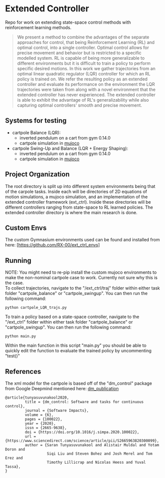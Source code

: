 # Extended Controller
Repo for work on extending state-space control methods with reinforcement learning methods.
> We present a method to combine the advantages of the separate approaches for control, that being Reinforcement Learning (RL) and optimal control, into a single controller. Optimal control allows for precise movement and behavior but is restricted to a specific modelled system. RL is capable of being more generalizable to different environments but it is difficult to train a policy to perform specific desired motions. In this work we gather trajectories from an optimal linear quadratic regulator (LQR) controller for which an RL policy is trained on. We refer the resulting policy as an extended controller and evaluate its performance on the environment the LQR trajectories were taken from along with a novel environment that the extended controller has never experienced. The extended controller is able to exhibit the advantage of RL's generalizability while also capturing optimal controllers' smooth and precise movement.

## Systems for testing
- cartpole Balance (LQR):
    - inverted pendulum on a cart from gym 0.14.0
    - cartpole simulation in [mujoco]
- cartpole Swing-Up and Balance (LQR + Energy Shaping): 
    - inverted pendulum on a cart from gym 0.14.0
    - cartpole simulation in [mujoco]

## Project Organization
The root directory is split up into different system environments being that of the carpole tasks. Inside each will be directories of 2D equations of motion simulations, a mujoco simulation, and an implementation of the extended controller framework (ext_ctrl). Inside these directories will be different controllers ranging from state-space to RL learned policies. The extended controller directory is where the main research is done.

## Custom Envs
The custom Gymnasium environments used can be found and installed from here: [https://github.com/RX-00/ext_ctrl_envs]

## Running
NOTE: You might need to re-pip install the custom mujoco environments to make the non-nominal cartpole case to work. Currently not sure why this is the case.
\
To collect trajectories, navigate to the "/ext_ctrl/traj" folder within either task folder "cartpole_balance" or "cartpole_swingup". You can then run the following command:
```
python cartpole_LQR_trajs.py
```
To train a policy based on a state-space controller, navigate to the "/ext_ctrl" folder within either task folder "cartpole_balance" or "cartpole_swingup". You can then run the following command:
```
python main.py
```
Within the main function in this script "main.py" you should be able to quickly edit the function to evaluate the trained policy by uncommenting "test()"

## References
The xml model for the cartpole is based off of the "dm_control" package from Google Deepmind mentioned here: [dm_publication]
```
@article{tunyasuvunakool2020,
         title = {dm_control: Software and tasks for continuous control},
         journal = {Software Impacts},
         volume = {6},
         pages = {100022},
         year = {2020},
         issn = {2665-9638},
         doi = {https://doi.org/10.1016/j.simpa.2020.100022},
         url = {https://www.sciencedirect.com/science/article/pii/S2665963820300099},
         author = {Saran Tunyasuvunakool and Alistair Muldal and Yotam Doron and
                   Siqi Liu and Steven Bohez and Josh Merel and Tom Erez and
                   Timothy Lillicrap and Nicolas Heess and Yuval Tassa},
}
```



[mujoco]: https://mujoco.org/
[dm_publication]: https://doi.org/10.1016/j.simpa.2020.100022